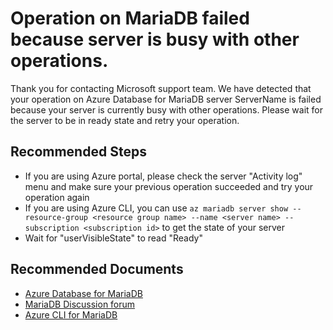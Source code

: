 <properties
	pageTitle="Server is Busy with Other Operations"
	description="Operation is failed because server is busy with other operations."
	infoBubbleText="Found operation on MariaDB server failed because server is busy with other operations. See details on the right"
	service="microsoft.dbformariadb"
	resource="dbformariadb"
	authors="Xin-Cheng"
	ms.author="chengxin"
	displayOrder="100"
	articleId="dbformariadb-asc-operation-serverbusy"
	diagnosticScenario="OrcasMariaDBOperationFailure"
	selfHelpType="rca"
	supportTopicIds="32640111, 32640121, 32640134, 32640137, 32640151, 32640159"
	resourceTags="windows, linux"
	productPesIds="16617"
	cloudEnvironments="public"
/>

# Operation on MariaDB failed because server is busy with other operations.

<!--issueDescription-->
Thank you for contacting Microsoft support team. We have detected that your operation on Azure Database for MariaDB server <!--$ServerName-->ServerName<!--/$ServerName--> is failed because your server is currently busy with other operations. Please wait for the server to be in ready state and retry your operation.
<!--/issueDescription-->

## **Recommended Steps**

* If you are using Azure portal, please check the server "Activity log" menu and make sure your previous operation succeeded and try your operation again
* If you are using Azure CLI, you can use `az mariadb server show --resource-group <resource group name> --name <server name> --subscription <subscription id>` to get the state of your server
* Wait for "userVisibleState" to read "Ready"

## **Recommended Documents**

* [Azure Database for MariaDB](https://azure.microsoft.com/services/mariadb/)
* [MariaDB Discussion forum](https://social.msdn.microsoft.com/Forums/en-us/home?forum=AzureDatabaseforMariaDB)
* [Azure CLI for MariaDB](https://docs.microsoft.com/cli/azure/mariadb?view=azure-cli-latest)
